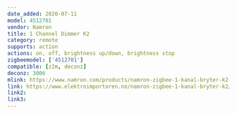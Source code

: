 ```yaml
---
date_added: 2020-07-11
model: 4512701
vendor: Namron
title: 1 Channel Dimmer K2
category: remote
supports: action
actions: on, off, brightness up/down, brightness stop
zigbeemodel: ['4512701']
compatible: [z2m, deconz]
deconz: 3006
mlink: https://www.namron.com/products/namron-zigbee-1-kanal-bryter-k2-93/
link: https://www.elektroimportoren.no/namron-zigbee-1-kanal-bryter-k2/4512701/Product.html
link2: 
link3: 
---
```

